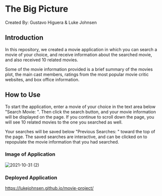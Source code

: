 # The Big Picture

Created By: Gustavo Higuera & Luke Johnsen

## Introduction
In this repository, we created a movie application in which you can search a movie of your choice, and receive information about the searched movie, and also received 10 related movies.

Some of the movie information provided is a brief summary of the movies plot, the main cast members, ratings from the most popular movie critic websites, and box office information.

## How to Use
To start the application, enter a movie of your choice in the text area below "Search Movie: ". Then click the search button, and your movie information will be displayed on the page. If you continue to scroll down the page, you will see 10 related movies to the one you searched as well.

Your searches will be saved below "Previous Searches: " toward the top of the page. The saved searches are interactive, and can be clicked on to repopulate the movie information that you had searched.

### Image of Application

![2021-10-31 (2)](https://user-images.githubusercontent.com/86333804/139602553-315467bf-ce53-4dc8-a6f1-3a3889b01335.png)

### Deployed Application

https://lukejohnsen.github.io/movie-project/
